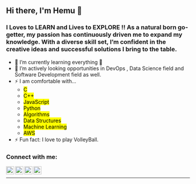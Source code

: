 ## Hi there, I'm Hemu 👋

### I Loves to LEARN and Lives to EXPLORE !! As a natural born go-getter, my passion has continuously driven me to expand my knowledge. With a diverse skill set, I’m confident in the creative ideas and successful solutions I bring to the table.

- 🌱 I’m currently learning everything 🤣
- 👯 I’m actively looking opportunities in DevOps , Data Science field and Software Development field as well.
- ⚡ I am comfortable with...
  - <mark>C</mark>
  - <mark>C++</mark>
  - <mark>JavaScript</mark>
  - <mark>Python</mark>
  - <mark>Algorithms</mark>
  - <mark>Data Structures</mark>
  - <mark>Machine Learning</mark>
  - <mark>AWS</mark>
- ⚡ Fun fact: I love to play VolleyBall.

### Connect with me:

[<img align="left" alt="choudharyhemu | YouTube" width="22px" src="https://cdn.jsdelivr.net/npm/simple-icons@v3/icons/youtube.svg" />][youtube]
[<img align="left" alt="choudharyhemu | Twitter" width="22px" src="https://cdn.jsdelivr.net/npm/simple-icons@v3/icons/twitter.svg" />][twitter]
[<img align="left" alt="choudharyhemu | LinkedIn" width="22px" src="https://cdn.jsdelivr.net/npm/simple-icons@v3/icons/linkedin.svg" />][linkedin]
[<img align="left" alt="choudharyhemu | Instagram" width="22px" src="https://cdn.jsdelivr.net/npm/simple-icons@v3/icons/instagram.svg" />][instagram]

<br />

---

[twitter]: https://twitter.com/Hemu2320
[youtube]: https://youtube.com/channel/UCUy7Z7S3NK3DaugwYOaV6Vg
[instagram]: https://instagram.com/itzz_hemu
[linkedin]: https://www.linkedin.com/in/hemu-choudhary-631b29188

